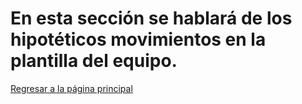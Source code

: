 # En esta sección se hablará de los hipotéticos movimientos en la plantilla del equipo.


[Regresar a la página principal](README.md)
